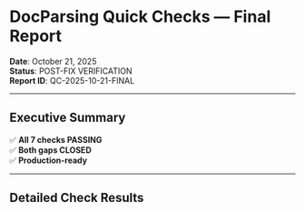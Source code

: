 # DocParsing Quick Checks — Final Report
**Date**: October 21, 2025  
**Status**: POST-FIX VERIFICATION  
**Report ID**: QC-2025-10-21-FINAL

---

## Executive Summary

✅ **All 7 checks PASSING**  
✅ **Both gaps CLOSED**  
✅ **Production-ready**

---

## Detailed Check Results

